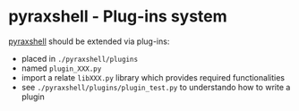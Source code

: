 pyraxshell - Plug-ins system
======

[pyraxshell](https://github.com/siso/pyraxshell) should be extended via plug-ins:

* placed in ```./pyraxshell/plugins```
* named ```plugin_XXX.py```
* import a relate ```libXXX.py``` library which provides required functionalities
* see ```./pyraxshell/plugins/plugin_test.py``` to understando how to write a plugin
